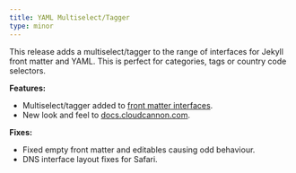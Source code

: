 ```yaml
---
title: YAML Multiselect/Tagger
type: minor
---
```



This release adds a multiselect/tagger to the range of interfaces for Jekyll front matter and YAML. This is perfect for categories, tags or country code selectors.

**Features:**

* Multiselect/tagger added to [front matter interfaces](/documentation/edit/interfaces/front-matter-editor).
* New look and feel to [docs.cloudcannon.com](http://docs.cloudcannon.com/).


**Fixes:**

* Fixed empty front matter and editables causing odd behaviour.
* DNS interface layout fixes for Safari.